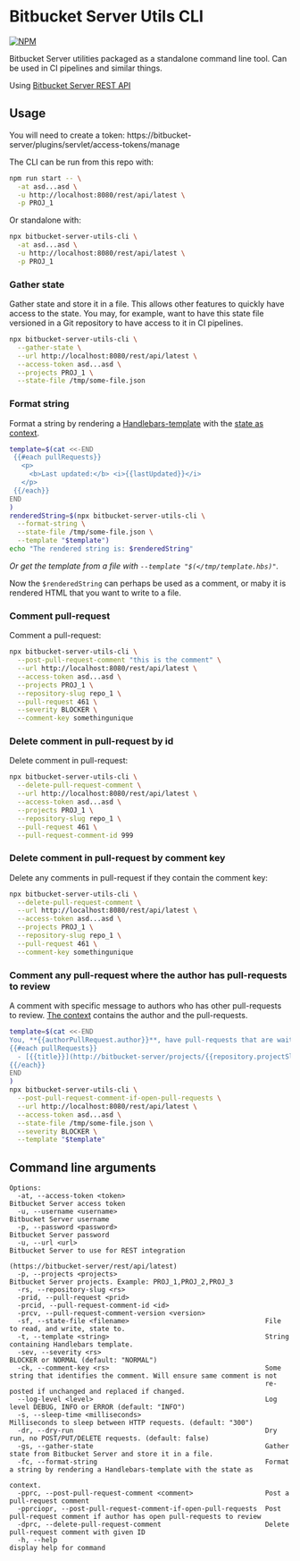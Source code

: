 # Bitbucket Server Utils CLI

[![NPM](https://img.shields.io/npm/v/bitbucket-server-utils-cli.svg?style=flat-square)](https://www.npmjs.com/package/bitbucket-server-utils-cli)

Bitbucket Server utilities packaged as a standalone command line tool. Can be used in CI pipelines and similar things.

Using [Bitbucket Server REST API](https://developer.atlassian.com/server/bitbucket/how-tos/command-line-rest/)

## Usage

You will need to create a token:
https://bitbucket-server/plugins/servlet/access-tokens/manage

The CLI can be run from this repo with:

```sh
npm run start -- \
  -at asd...asd \
  -u http://localhost:8080/rest/api/latest \
  -p PROJ_1
```

Or standalone with:

```sh
npx bitbucket-server-utils-cli \
  -at asd...asd \
  -u http://localhost:8080/rest/api/latest \
  -p PROJ_1
```

### Gather state

Gather state and store it in a file. This allows other features to quickly have access to the state. You may, for example, want to have this state file versioned in a Git repository to have access to it in CI pipelines.

```sh
npx bitbucket-server-utils-cli \
  --gather-state \
  --url http://localhost:8080/rest/api/latest \
  --access-token asd...asd \
  --projects PROJ_1 \
  --state-file /tmp/some-file.json
```

### Format string

Format a string by rendering a [Handlebars-template](https://handlebarsjs.com/) with the [state as context](https://github.com/tomasbjerre/bitbucket-server-utils-cli/blob/master/src/state/Model.ts).

```sh
template=$(cat <<-END
 {{#each pullRequests}}
   <p>
     <b>Last updated:</b> <i>{{lastUpdated}}</i>
   </p>
 {{/each}}
END
)
renderedString=$(npx bitbucket-server-utils-cli \
  --format-string \
  --state-file /tmp/some-file.json \
  --template "$template")
echo "The rendered string is: $renderedString"
```

_Or get the template from a file with `--template "$(</tmp/template.hbs)"`._

Now the `$renderedString` can perhaps be used as a comment, or maby it is rendered HTML that you want to write to a file.

### Comment pull-request

Comment a pull-request:

```sh
npx bitbucket-server-utils-cli \
  --post-pull-request-comment "this is the comment" \
  --url http://localhost:8080/rest/api/latest \
  --access-token asd...asd \
  --projects PROJ_1 \
  --repository-slug repo_1 \
  --pull-request 461 \
  --severity BLOCKER \
  --comment-key somethingunique
```

### Delete comment in pull-request by id

Delete comment in pull-request:

```sh
npx bitbucket-server-utils-cli \
  --delete-pull-request-comment \
  --url http://localhost:8080/rest/api/latest \
  --access-token asd...asd \
  --projects PROJ_1 \
  --repository-slug repo_1 \
  --pull-request 461 \
  --pull-request-comment-id 999
```

### Delete comment in pull-request by comment key

Delete any comments in pull-request if they contain the comment key:

```sh
npx bitbucket-server-utils-cli \
  --delete-pull-request-comment \
  --url http://localhost:8080/rest/api/latest \
  --access-token asd...asd \
  --projects PROJ_1 \
  --repository-slug repo_1 \
  --pull-request 461 \
  --comment-key somethingunique
```

### Comment any pull-request where the author has pull-requests to review

A comment with specific message to authors who has other pull-requests to review. [The context](https://github.com/tomasbjerre/bitbucket-server-utils-cli/blob/master/src/post-pull-request-comment-if-open-pull-requests/post-pull-request-comment-if-open-pull-requests.ts) contains the author and the pull-requests.

```sh
template=$(cat <<-END
You, **{{authorPullRequest.author}}**, have pull-requests that are waiting for your feedback:
{{#each pullRequests}}
  - [{{title}}](http://bitbucket-server/projects/{{repository.projectSlug}}/repos/{{repository.repoSlug}}/pull-requests/{{id}}/)
{{/each}}
END
)
npx bitbucket-server-utils-cli \
  --post-pull-request-comment-if-open-pull-requests \
  --url http://localhost:8080/rest/api/latest \
  --access-token asd...asd \
  --state-file /tmp/some-file.json \
  --severity BLOCKER \
  --template "$template"
```

## Command line arguments

```shell
Options:
  -at, --access-token <token>                                   Bitbucket Server access token
  -u, --username <username>                                     Bitbucket Server username
  -p, --password <password>                                     Bitbucket Server password
  -u, --url <url>                                               Bitbucket Server to use for REST integration
                                                                (https://bitbucket-server/rest/api/latest)
  -p, --projects <projects>                                     Bitbucket Server projects. Example: PROJ_1,PROJ_2,PROJ_3
  -rs, --repository-slug <rs>
  -prid, --pull-request <prid>
  -prcid, --pull-request-comment-id <id>
  -prcv, --pull-request-comment-version <version>
  -sf, --state-file <filename>                                  File to read, and write, state to.
  -t, --template <string>                                       String containing Handlebars template.
  -sev, --severity <rs>                                         BLOCKER or NORMAL (default: "NORMAL")
  -ck, --comment-key <rs>                                       Some string that identifies the comment. Will ensure same comment is not
                                                                re-posted if unchanged and replaced if changed.
  --log-level <level>                                           Log level DEBUG, INFO or ERROR (default: "INFO")
  -s, --sleep-time <milliseconds>                               Milliseconds to sleep between HTTP requests. (default: "300")
  -dr, --dry-run                                                Dry run, no POST/PUT/DELETE requests. (default: false)
  -gs, --gather-state                                           Gather state from Bitbucket Server and store it in a file.
  -fc, --format-string                                          Format a string by rendering a Handlebars-template with the state as
                                                                context.
  -pprc, --post-pull-request-comment <comment>                  Post a pull-request comment
  -pprciopr, --post-pull-request-comment-if-open-pull-requests  Post pull-request comment if author has open pull-requests to review
  -dprc, --delete-pull-request-comment                          Delete pull-request comment with given ID
  -h, --help                                                    display help for command
```
